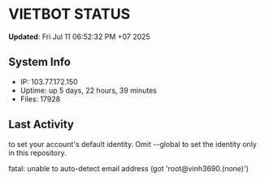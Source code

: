 # VIETBOT STATUS
**Updated**: Fri Jul 11 06:52:32 PM +07 2025

## System Info
- IP: 103.77.172.150
- Uptime: up 5 days, 22 hours, 39 minutes
- Files: 17928

## Last Activity

to set your account's default identity.
Omit --global to set the identity only in this repository.

fatal: unable to auto-detect email address (got 'root@vinh3690.(none)')
